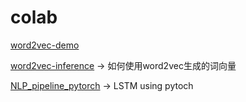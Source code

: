 # colab
[word2vec-demo](https://colab.research.google.com/drive/1iZvLAcVezEfIwOEQS_9zdBeBhVOJvcQv)

[word2vec-inference](https://colab.research.google.com/drive/1xd4ttuQRKNReBIkmT2DGG5VVmokkrBr1) -> 如何使用word2vec生成的词向量

[NLP_pipeline_pytorch](https://colab.research.google.com/drive/1DUvxmXQ6VuRQ0nH-UsA8zBv3XGrwGPcG#scrollTo=vxeC86CpNpnn) -> LSTM using pytoch